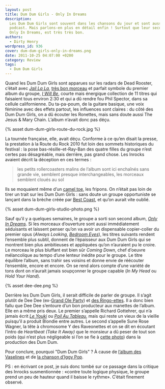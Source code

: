 ```yaml
---
layout: post
title: Dum Dum Girls - Only In Dreams
description:
  Les Dum Dum Girls sont souvent dans les chansons du jour et sont aussi sur le
  podcast. Mais parlons-en plus en détail enfin ! Surtout que leur second album,
  Only In Dreams, est très très bon.
authors:
  - Dirty Henry
wordpress_id: 936
cover: dum-dum-girls-only-in-dreams.png
date: 2011-10-25 04:07:00 +0200
category: Review
tags:
  - Dum Dum Girls
---
```


Quand les Dum Dum Girls sont apparues sur les radars de Dead Rooster, c’était
avec [_Jail La La_][i588], [très bon morceau][i750] et parfait symbole du
premier album du groupe, [_I Will Be_][5], courte mais énergique collection de
11 titres qui faisaient tous environ 2:30 et qui a dû rendre fou Phil Spector,
dans sa cellule californienne. Du ta-pa-poum, de la guitare basique, une voix
féminine avec des effets partout, les influences sont claires : du côté des Dum
Dum Girls, on a dû écouter les Ronettes, mais sans doute aussi The Jesus & Mary
Chain. L’album n’avait donc pas déçu.

{% asset dum-dum-girls-route-du-rock.jpg %}

La tournée française, elle, avait déçu. Conforme à ce qu’en disait la presse, la
prestation à la Route du Rock 2010 fut loin des sommets historiques du
festival : la pose bas-résille-et-Ray-Ban des quatre filles du groupe n’est
certes pas désagréable, mais derrière, pas grand chose. Les Inrocks avaient
décrit la déception en ces termes :

> les petits rollercoasters malins de l’album sont ici enchaînés sans grande
> vie, semblent presque interchangeables, les morceaux semblent cloués au sol

Ils se moquaient même d’un [camel toe](http://fr.wikipedia.org/wiki/Cameltoe),
les fripons. On n’était pas loin de tirer un trait sur les Dum Dum Girls : sans
doute un groupe opportuniste se lançant dans la brèche créée par [Best
Coast][i657], et qu’on aurait vite oublié.

{% asset dum-dum-girls-studio-photo.png %}

Sauf qu’il y a quelques semaines, le groupe a sorti son second album, [_Only In
Dreams_][6]. Si les morceaux d’ouverture sont aussi immédiatement séduisants et
laissent penser qu’on va avoir un dispensable copier-coller du premier opus
(_Always Looking_, [_Bedroom Eyes_][i918]), les titres suivants rendent
l’ensemble plus subtil, donnent de l’épaisseur aux Dum Dum Girls qui se montrent
bien plus ambitieuses et appliquées qu’on n’auraient pu le croire. Le morceau le
plus bluffant est bien sûr _Coming Down_, chef d’oeuvre mélancolique au tempo
d’une lenteur inédite pour le groupe. Le titre équilibre l’album, sans trahir
ses voisins et donne envie de réécouter l’ensemble, encore et encore. On se rend
alors compte d’une variété de tons dont on n’aurait jamais soupçonner le groupe
capable (_In My Head_ ou _Hold Your Hand_).

{% asset dee-dee.png %}

Derrière les Dum Dum Girls, il serait difficile de parler de groupe. Il s’agit
plutôt de Dee Dee (ex-[Grand Ole Party][1]) et [des Ringo-ettes][i277]. Il a
donc bien fallu que Dee Dee s’entoure d’un bon producteur aux manettes de
l’album. Elle en a même pris deux. Le premier s’appelle Richard Gottehrer, qui
n’a jamais écrit [_Le Youki_][2] ou [_Poil Au Tableau_][3], mais qui reste un
vieux de la vieille puisqu’il a produit Blondie entre autres. Le second
s’appelle Sune Rose Wagner, la tête à chromosome Y des Raveonettes et on se dit
en écoutant l’intro de _Heartbeat (Take It Away)_ que le monsieur a dû peser de
tout son poids (qui n’est plus négligeable si l’on se fie à [cette photo][4])
dans la production des Dum Dum.

Pour conclure, pourquoi "Dum Dum Girls" ? À cause de [l’album des Vaselines][7]
et de [la chanson d’Iggy Pop][8].

PS : en écrivant ce post, je suis donc tombé sur ce passage dans la critique des
Inrocks susmentionnée : «contre toute logique physique, le groupe prend un peu
de hauteur quand il baisse le rythme». C’était finement observé.

[i277]: https://www.deadrooster.org/yeti-inrocks-indie-club/
[i588]: https://www.deadrooster.org/selection-chanson-dum-dum-girls/
[i750]: https://www.deadrooster.org/compile-2010/
[i657]: https://www.deadrooster.org/best-coast-when-i-m-with-you/
[i918]: https://www.deadrooster.org/dum-dum-girls-bedroom-eyes/
[1]:
  https://www.youtube.com/watch?v=Xziod5qt03k
  "Grand Ole Party - Look Out Young Son"
[2]: https://www.youtube.com/watch?v=Wx7vKvQ4axQ "Richard Gotainer - Le Youki"
[3]: https://youtu.be/SghaF3fcflE "Richard Gotainer - Poil au Tableau"
[4]:
  https://en.wikipedia.org/wiki/File:Sune_Rose_Wagner_-_The_Raveonettes_-_Roskilde_Festival_2011.jpg
[5]: https://album.link/fr/i/361459878
[6]: https://album.link/fr/i/669296492
[7]:
  https://en.wikipedia.org/wiki/Dum-Dum_(album)
  "Page Wikipedia de l'album Dum-Dum des Vaselines"
[8]: https://song.link/fr/i/1440889155 "Iggy Pop - Dum Dum Boys"
